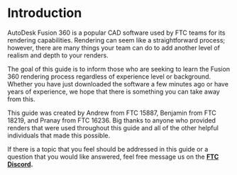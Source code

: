 # Introduction

AutoDesk Fusion 360 is a popular CAD software used by FTC teams for its rendering capabilities. Rendering can seem like a straightforward process; however, there are many things your team can do to add another level of realism and depth to your renders. 

The goal of this guide is to inform those who are seeking to learn the Fusion 360 rendering process regardless of experience level or background. Whether you have just downloaded the software a few minutes ago or have years of experience, we hope that there is something you can take away from this. 

This guide was created by Andrew from FTC 15887, Benjamin from FTC 18219, and Pranay from FTC 16236. Big thanks to anyone who provided renders that were used throughout this guide and all of the other helpful individuals that made this possible.

If there is a topic that you feel should be addressed in this guide or a question that you would like answered, feel free message us on the [**FTC Discord**](https://discord.gg/first-tech-challenge)**.**



